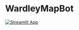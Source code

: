 # WardleyMapBot

[![Streamlit App](https://static.streamlit.io/badges/streamlit_badge_black_white.svg)](https://wardleymapbot.streamlit.app/)

